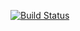 [![Build Status](https://travis-ci.org/kpiaskowska/python-example.svg?branch=master)](https://travis-ci.org/kpiaskowska/python-example)
